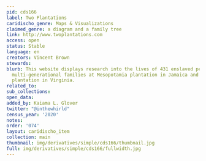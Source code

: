 ```yaml
---
pid: cds166
label: Two Plantations
caridischo_genre: Maps & Visualizations
claimed_genre: a diagram and a family tree
link: http://www.twoplantations.com
access: open
status: Stable
language: en
creators: Vincent Brown
stewards:
blurb: This website displays research into the lives of 431 enslaved people in seven
  multi-generational families at Mesopotamia plantation in Jamaica and Mount Airy
  plantation in Virginia.
related_to:
sub_collections:
open_data:
added_by: Kaiama L. Glover
twitter: "@inthewhirld"
census_year: '2020'
notes:
order: '074'
layout: caridischo_item
collection: main
thumbnail: img/derivatives/simple/cds166/thumbnail.jpg
full: img/derivatives/simple/cds166/fullwidth.jpg
---
```

